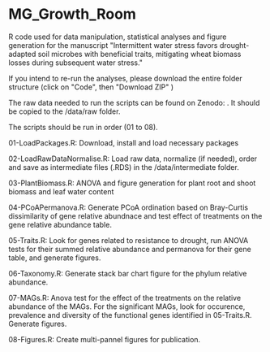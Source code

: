 # MG_Growth_Room
R code used for data manipulation, statistical analyses and figure generation for the manuscript "Intermittent water stress favors drought-adapted soil microbes with beneficial traits, mitigating wheat biomass losses during subsequent water stress."

If you intend to re-run the analyses, please download the entire folder structure (click on "Code", then "Download ZIP"
)

The raw data needed to run the scripts can be found on Zenodo: . It should be copied to the /data/raw folder.

The scripts should be run in order (01 to 08).

01-LoadPackages.R: Download, install and load necessary packages

02-LoadRawDataNormalise.R: Load raw data, normalize (if needed), order and save as intermediate files (.RDS) in the /data/intermediate folder.

03-PlantBiomass.R: ANOVA and figure generation for plant root and shoot biomass and leaf water content

04-PCoAPermanova.R: Generate PCoA ordination based on Bray-Curtis dissimilarity of gene relative abundnace and test effect of treatments on the gene relative abundance table.

05-Traits.R: Look for genes related to resistance to drought, run ANOVA tests for their summed relative abundance and permanova for their gene table, and generate figures. 

06-Taxonomy.R: Generate stack bar chart figure for the phylum relative abundance.

07-MAGs.R: Anova test for the effect of the treatments on the relative abundance of the MAGs. For the significant MAGs, look for occurence, prevalence and diversity of the functional genes identified in 05-Traits.R. Generate figures. 

08-Figures.R: Create multi-pannel figures for publication. 

